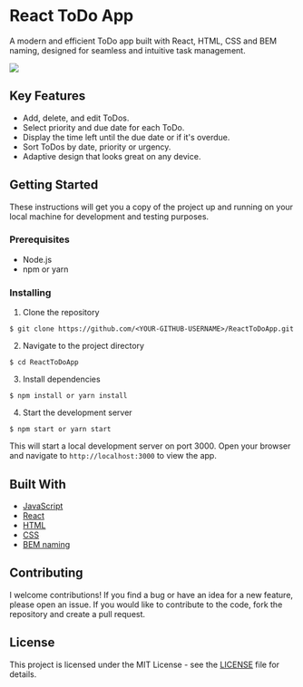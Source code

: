 
# React ToDo App

A modern and efficient ToDo app built with React, HTML, CSS and BEM naming, designed for seamless and intuitive task management.

![](https://github.com/sergeyzaretskyi/images-repo/blob/main/screenshots/react-todo-app.png)

## Key Features

-   Add, delete, and edit ToDos.
-   Select priority and due date for each ToDo.
-   Display the time left until the due date or if it's overdue.
-   Sort ToDos by date, priority or urgency.
-   Adaptive design that looks great on any device.

## Getting Started

These instructions will get you a copy of the project up and running on your local machine for development and testing purposes.

### Prerequisites

-   Node.js
-   npm or yarn

### Installing

1.  Clone the repository

`$ git clone https://github.com/<YOUR-GITHUB-USERNAME>/ReactToDoApp.git` 

2.  Navigate to the project directory

`$ cd ReactToDoApp` 

3.  Install dependencies

`$ npm install or yarn install` 

4.  Start the development server

`$ npm start or yarn start` 

This will start a local development server on port 3000. Open your browser and navigate to `http://localhost:3000` to view the app.

## Built With

-   [JavaScript](https://developer.mozilla.org/en-US/docs/Web/JavaScript)
-   [React](https://reactjs.org/)
-   [HTML](https://developer.mozilla.org/en-US/docs/Web/HTML)
-   [CSS](https://developer.mozilla.org/en-US/docs/Web/CSS)
-   [BEM naming](http://getbem.com/introduction/)

## Contributing

I welcome contributions! If you find a bug or have an idea for a new feature, please open an issue. If you would like to contribute to the code, fork the repository and create a pull request.

## License

This project is licensed under the MIT License - see the [LICENSE](https://chat.openai.com/LICENSE) file for details.
